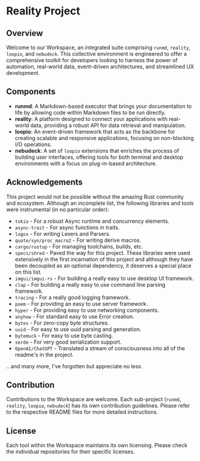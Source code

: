 # Reality Project

## Overview

Welcome to our Workspace, an integrated suite comprising `runmd`, `reality`, `loopio`, and `nebudeck`. This collective environment is engineered to offer a comprehensive toolkit for developers looking to harness the power of automation, real-world data, event-driven architectures, and streamlined UX development.

## Components

- **runmd**: A Markdown-based executor that brings your documentation to life by allowing code within Markdown files to be run directly.
- **reality**: A platform designed to connect your applications with real-world data, providing a robust API for data retrieval and manipulation.
- **loopio**: An event-driven framework that acts as the backbone for creating scalable and responsive applications, focusing on non-blocking I/O operations.
- **nebudeck**: A set of `loopio` extensions that enriches the process of building user interfaces, offering tools for both terminal and desktop environments with a focus on plug-in-based architecture.

## Acknowledgements

This project would not be possible without the amazing Rust community and ecosystem. Although an incomplete list, the following libraries and tools were instrumental (in no particular order):

- `tokio` - For a robust Async runtime and concurrency elements.
- `async-trait` - For async functions in traits.
- `logos` - For writing Lexers and Parsers.
- `quote/syn/proc_macro2` - For writing derive macros.
- `cargo/rustup` - For managing toolchains, builds, etc.
- `specs/shred` - Paved the way for this project. These libraries were used extensively in the first incarnation of this project and although they have been decoupled as an optional dependency, it deserves a special place on this list.
-  `imgui/imgui-rs` - For building a really easy to use desktop UI framework.
- `clap` - For building a really easy to use command line parsing framework.
- `tracing` - For a really good logging framework.
- `poem` - For providing an easy to use server framework.
- `hyper` - For providing easy to use networking components.
- `anyhow` - For standard easy to use Error creation.
- `bytes` - For zero-copy byte structures.
- `uuid` - For easy to use uuid parsing and generation.
- `bytemuck` - For easy to use byte casting.
- `serde` - For very good serialization support.
- `OpenAI/ChatGPT` - Translated a stream of consciousness into all of the readme's in the project.

.. and many more, I've forgotten but appreciate no less.

## Contribution

Contributions to the Workspace are welcome. Each sub-project (`runmd`, `reality`, `loopio`, `nebudeck`) has its own contribution guidelines. Please refer to the respective README files for more detailed instructions.

## License

Each tool within the Workspace maintains its own licensing. Please check the individual repositories for their specific licenses.
